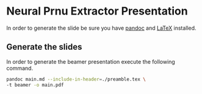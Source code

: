 # Neural Prnu Extractor Presentation

In order to generate the slide be sure you have [pandoc](https://pandoc.org/) and [LaTeX](https://www.latex-project.org/) installed.

## Generate the slides

In order to generate the beamer presentation execute the following command.

```sh
pandoc main.md --include-in-header=./preamble.tex \
-t beamer -o main.pdf
```

